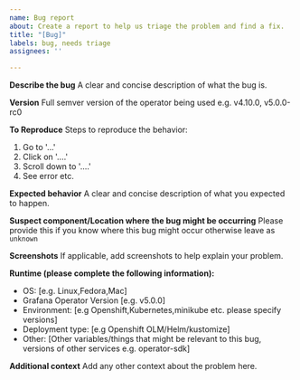 ```yaml
---
name: Bug report
about: Create a report to help us triage the problem and find a fix.
title: "[Bug]"
labels: bug, needs triage
assignees: ''

---
```


**Describe the bug**
A clear and concise description of what the bug is.

**Version**
Full semver version of the operator being used e.g. v4.10.0, v5.0.0-rc0

**To Reproduce**
Steps to reproduce the behavior:

1. Go to '...'
2. Click on '....'
3. Scroll down to '....'
4. See error
etc.

**Expected behavior**
A clear and concise description of what you expected to happen.

**Suspect component/Location where the bug might be occurring**
Please provide this if you know where this bug might occur otherwise leave as `unknown`

**Screenshots**
If applicable, add screenshots to help explain your problem.

**Runtime (please complete the following information):**

- OS: [e.g. Linux,Fedora,Mac]
- Grafana Operator Version [e.g. v5.0.0]
- Environment: [e.g Openshift,Kubernetes,minikube etc. please specify versions]
- Deployment type: [e.g Openshift OLM/Helm/kustomize]
- Other: [Other variables/things that might be relevant to this bug, versions of other services e.g. operator-sdk]

**Additional context**
Add any other context about the problem here.
